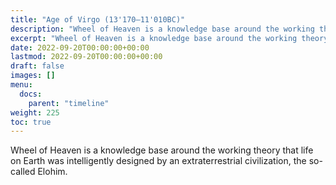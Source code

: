 ```yaml
---
title: "Age of Virgo (13'170—11'010BC)"
description: "Wheel of Heaven is a knowledge base around the working theory that life on Earth was intelligently designed by an extraterrestrial civilization, the so-called Elohim."
excerpt: "Wheel of Heaven is a knowledge base around the working theory that life on Earth was intelligently designed by an extraterrestrial civilization, the so-called Elohim."
date: 2022-09-20T00:00:00+00:00
lastmod: 2022-09-20T00:00:00+00:00
draft: false
images: []
menu:
  docs:
    parent: "timeline"
weight: 225
toc: true
---
```


Wheel of Heaven is a knowledge base around the working theory that life on Earth was intelligently designed by an extraterrestrial civilization, the so-called Elohim.
